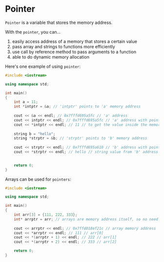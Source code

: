 # Pointer

```Pointer``` is a variable that stores the memory address.

With the ```pointer```, you can...
  1. easily access address of a memory that stores a certain value
  2. pass array and strings to functions more efficiently
  3. use call by reference method to pass arguments to a function
  4. able to do dynamic memory allocation

Here's one example of using ```pointer```:
```c++
#include <iostream>

using namespace std;

int main()
{
    int a = 11; 
    int *intptr = &a; // 'intptr' points to 'a' memory address
    
    cout << &a << endl; // 0x7fffd695a5fc // 'a' address
    cout << intptr << endl; // 0x7fffd695a5fc // 'a' address with pointer
    cout << *intptr << endl; // 11 // to get the value inside the memory address that the pointer is pointing to, add asterisk(*) in front of pointer
    
    string b = "hello";
    string *strptr = &b; // 'strptr' points to 'b' memory address
    
    cout << strptr << endl; // 0x7fffd695a610 // 'b' address with pointer
    cout << *strptr << endl; // hello // string value from 'b' address that 'strptr' is pointing to
    

    return 0;
}
```
Arrays can be used for ```pointers```:
```c++
#include <iostream>

using namespace std;

int main()
{
    int arr[3] = {111, 222, 333};
    int* arrptr = arr; // arrays are memory address itself, so no need to put & symbol in front
    
    cout << arrptr << endl; // 0x7ffd018ef21c // array memory address
    cout << *arrptr << endl; // 111 // arr[0]
    cout << *(arrptr + 1) << endl; // 222 // arr[1]
    cout << *(arrptr + 2) << endl; // 333 // arr[2]

    return 0;
}
```

